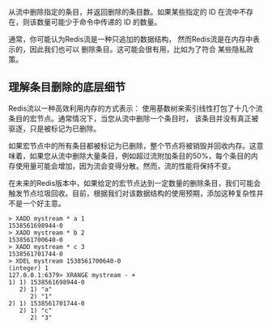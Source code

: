 从流中删除指定的条目，并返回删除的条目数。如果某些指定的 ID 在流中不存在，则该数量可能少于命令中传递的 ID 的数量。

通常，你可能认为Redis流是一种只追加的数据结构，
然而Redis流是在内存中表示的，因此我们也可以
删除条目。这可能会很有用，比如为了符合
某些隐私政策。

## 理解条目删除的底层细节

Redis流以一种高效利用内存的方式表示：
使用基数树来索引线性打包了十几个流条目的宏节点。通常情况下，当您从流中删除一个条目时，
该条目并没有真正被驱逐，只是被标记为已删除。

如果宏节点中的所有条目都被标记为已删除，整个节点将被销毁并回收内存。这意味着，如果您从流中删除大量条目，例如超过流附加条目的50%，每个条目的内存使用量可能会增加，因为流会变得分散。然而，流的性能将保持不变。

在未来的Redis版本中，如果给定的宏节点达到一定数量的删除条目，我们可能会触发节点垃圾回收。目前，根据我们对该数据结构的使用预期，添加这种复杂性并不是一个好主意。


```
> XADD mystream * a 1
1538561698944-0
> XADD mystream * b 2
1538561700640-0
> XADD mystream * c 3
1538561701744-0
> XDEL mystream 1538561700640-0
(integer) 1
127.0.0.1:6379> XRANGE mystream - +
1) 1) 1538561698944-0
   2) 1) "a"
      2) "1"
2) 1) 1538561701744-0
   2) 1) "c"
      2) "3"
```
